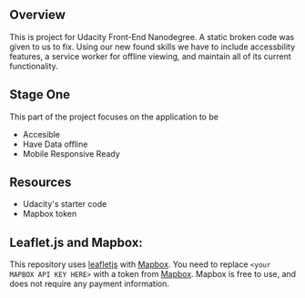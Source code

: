 ## Overview
This is project for Udacity Front-End Nanodegree. A static broken code was given to us to fix. Using our new found skills we have to include accessbility features, a service worker for offline viewing, and maintain all of its current functionality.

## Stage One
This part of the project focuses on the application to be
- Accesible
- Have Data offline
- Mobile Responsive Ready

## Resources
* Udacity's starter code
* Mapbox token



## Leaflet.js and Mapbox:

This repository uses [leafletjs](https://leafletjs.com/) with [Mapbox](https://www.mapbox.com/). You need to replace `<your MAPBOX API KEY HERE>` with a token from [Mapbox](https://www.mapbox.com/). Mapbox is free to use, and does not require any payment information. 
